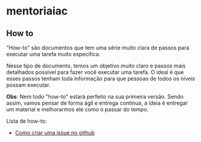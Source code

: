 # mentoriaiac

## How to

"How-to" são documentos que tem uma série muito clara de passos para executar uma tarefa muito especifica. 

Nesse tipo de documento, temos um objetivo muito claro e passos mais detalhados possível para fazer você executar uma tarefa. O ideal é que esses passos tenham toda informação para que pessoas de todos os níveis possam executar.

**Obs**: Nem todo "how-to" estará perfeito na sua primeira versão. Sendo assim, vamos pensar de forma ágil e entrega contínua, a ideia é entregar um material e melhorarmos ele como o passar do tempo.

Lista de how-to:

 - [Como criar uma issue no github](how-to/01_como_criar_uma_issue_no_github)
